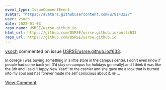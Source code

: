 ```yaml
---
event_type: IssueCommentEvent
avatar: "https://avatars.githubusercontent.com/u/814322?"
user: vsoch
date: 2022-01-03
repo_name: USRSE/usrse.github.io
html_url: https://github.com/USRSE/usrse.github.io/pull/633
repo_url: https://github.com/USRSE/usrse.github.io
---
```


<a href='https://github.com/vsoch' target='_blank'>vsoch</a> commented on issue <a href='https://github.com/USRSE/usrse.github.io/pull/633' target='_blank'>USRSE/usrse.github.io#633</a>.

<small>In college I was buying something in a little store in the campus center, I don't even know if people had come back yet (I'd stay on campus for holidays generally) and I think it was like the 8th and I said "Happy New Year!" to the cashier and she gave me a look that is burned into my soul and has forever made me self conscious about it. :laughing: ...</small>

<a href='https://github.com/USRSE/usrse.github.io/pull/633' target='_blank'>View Comment</a>